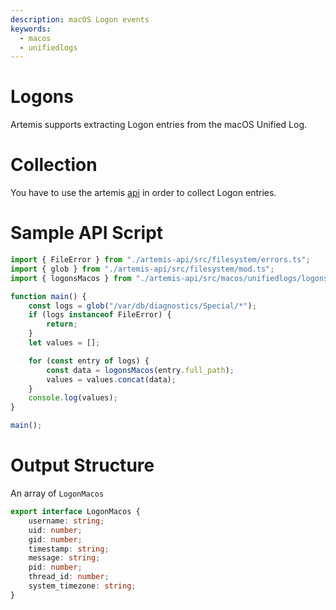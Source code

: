 ```yaml
---
description: macOS Logon events
keywords:
  - macos
  - unifiedlogs
---
```


# Logons

Artemis supports extracting Logon entries from the macOS Unified Log.

# Collection

You have to use the artemis [api](../../API/overview.md) in order to collect
Logon entries.

# Sample API Script

```typescript
import { FileError } from "./artemis-api/src/filesystem/errors.ts";
import { glob } from "./artemis-api/src/filesystem/mod.ts";
import { logonsMacos } from "./artemis-api/src/macos/unifiedlogs/logons.ts";

function main() {
    const logs = glob("/var/db/diagnostics/Special/*");
    if (logs instanceof FileError) {
        return;
    }
    let values = [];

    for (const entry of logs) {
        const data = logonsMacos(entry.full_path);
        values = values.concat(data);
    }
    console.log(values);
}

main();
```

# Output Structure

An array of `LogonMacos`

```typescript
export interface LogonMacos {
    username: string;
    uid: number;
    gid: number;
    timestamp: string;
    message: string;
    pid: number;
    thread_id: number;
    system_timezone: string;
}
```
